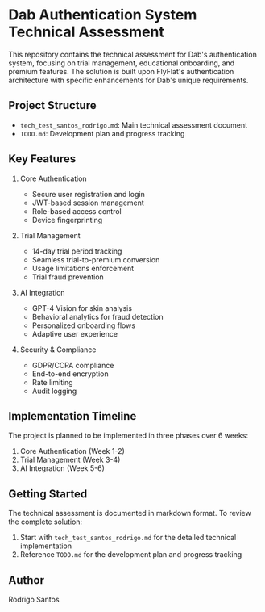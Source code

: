 # Dab Authentication System Technical Assessment

This repository contains the technical assessment for Dab's authentication system, focusing on trial management, educational onboarding, and premium features. The solution is built upon FlyFlat's authentication architecture with specific enhancements for Dab's unique requirements.

## Project Structure

- `tech_test_santos_rodrigo.md`: Main technical assessment document
- `TODO.md`: Development plan and progress tracking

## Key Features

1. Core Authentication
   - Secure user registration and login
   - JWT-based session management
   - Role-based access control
   - Device fingerprinting

2. Trial Management
   - 14-day trial period tracking
   - Seamless trial-to-premium conversion
   - Usage limitations enforcement
   - Trial fraud prevention

3. AI Integration
   - GPT-4 Vision for skin analysis
   - Behavioral analytics for fraud detection
   - Personalized onboarding flows
   - Adaptive user experience

4. Security & Compliance
   - GDPR/CCPA compliance
   - End-to-end encryption
   - Rate limiting
   - Audit logging

## Implementation Timeline

The project is planned to be implemented in three phases over 6 weeks:

1. Core Authentication (Week 1-2)
2. Trial Management (Week 3-4)
3. AI Integration (Week 5-6)

## Getting Started

The technical assessment is documented in markdown format. To review the complete solution:

1. Start with `tech_test_santos_rodrigo.md` for the detailed technical implementation
2. Reference `TODO.md` for the development plan and progress tracking

## Author

Rodrigo Santos
